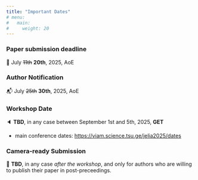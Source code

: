 ```yaml
---
title: "Important Dates"
# menu:
#   main:
#     weight: 20
---
```


### Paper submission deadline ###
🚨 July ~~11th~~ **20th**, 2025, AoE

### Author Notification ###
📬 July ~~25th~~ **30th**, 2025, AoE

### Workshop Date ###
🔈 __TBD__, in any case between September 1st and 5th, 2025, __GET__
- main conference dates: <https://viam.science.tsu.ge/jelia2025/dates>

### Camera-ready Submission ###
🚨 __TBD__, in any case _after the workshop_, and only for authors who are willing to publish their paper in post-preceedings.
